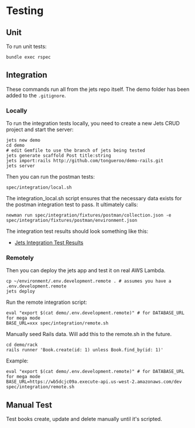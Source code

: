 # Testing

## Unit

To run unit tests:

    bundle exec rspec

## Integration

These commands run all from the jets repo itself. The demo folder has been added to the `.gitignore`.

### Locally

To run the integration tests locally, you need to create a new Jets CRUD project and start the server:

    jets new demo
    cd demo
    # edit Gemfile to use the branch of jets being tested
    jets generate scaffold Post title:string
    jets import:rails http://github.com/tongueroo/demo-rails.git
    jets server

Then you can run the postman tests:

    spec/integration/local.sh

The integration_local.sh script ensures that the necessary data exists for the postman integration test to pass.  It ultimately calls:

    newman run spec/integration/fixtures/postman/collection.json -e spec/integration/fixtures/postman/environment.json

The integration test results should look something like this:

* [Jets Integration Test Results](https://gist.github.com/tongueroo/fcea2b2f48342d1448d3f258fcd6536c)

### Remotely

Then you can deploy the jets app and test it on real AWS Lambda.

    cp ~/environment/.env.development.remote . # assumes you have a .env.development.remote
    jets deploy

Run the remote integration script:

    eval "export $(cat demo/.env.development.remote)" # for DATABASE_URL for mega mode
    BASE_URL=xxx spec/integration/remote.sh

Manually seed Rails data. Will add this to the remote.sh in the future.

    cd demo/rack
    rails runner 'Book.create(id: 1) unless Book.find_by(id: 1)'

Example:

    eval "export $(cat demo/.env.development.remote)" # for DATABASE_URL for mega mode
    BASE_URL=https://wb5dcjc09a.execute-api.us-west-2.amazonaws.com/dev spec/integration/remote.sh

## Manual Test

Test books create, update and delete manually until it's scripted.
